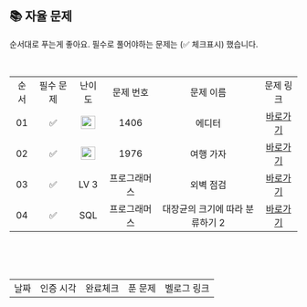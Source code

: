 
## 📚 자율 문제

순서대로 푸는게 좋아요.
필수로 풀어야하는 문제는 (✅ 체크표시) 했습니다.

<br/>
<table>
  <tr>
    <td align="center">순서</td>
    <td align="center">필수 문제</td>
    <td align="center">난이도</td>
    <td align="center">문제 번호</td>
    <td align="center">문제 이름</td>
    <td align="center">문제 링크</td>
  </tr>
  <tr>
    <td align="center">01</td>
    <td align="center">✅</td>
    <td align="center"><img height="23px" width="25px" src="https://d2gd6pc034wcta.cloudfront.net/tier/9.svg"></td>
    <td align="center">1406</td>
    <td align="center">에디터</td>
    <td align="center"><a href="https://www.acmicpc.net/problem/1406">바로가기</a></td>
  </tr>
  <tr>
    <td align="center">02</td>
    <td align="center">✅</td>
    <td align="center"><img height="23px" width="25px" src="https://d2gd6pc034wcta.cloudfront.net/tier/12.svg"></td>
    <td align="center">1976</td>
    <td align="center">여행 가자</td>
    <td align="center"><a href="https://www.acmicpc.net/problem/1976">바로가기</a></td>
  </tr>
  <tr>
    <td align="center">03</td>
    <td align="center">✅</td>
    <td align="center">LV 3</td>
    <td align="center">프로그래머스</td>
    <td align="center">외벽 점검</td>
    <td align="center"><a href="https://school.programmers.co.kr/learn/courses/30/lessons/60062?language=java">바로가기</a></td>
  </tr>
  <tr>
    <td align="center">04</td>
    <td align="center">✅</td>
    <td align="center">SQL</td>
    <td align="center">프로그래머스</td>
    <td align="center">대장균의 크기에 따라 분류하기 2</td>
    <td align="center"><a href="https://school.programmers.co.kr/learn/courses/30/lessons/301649">바로가기</a></td>
  </tr>
</table>
<br/><br/>

<br>

<table>
  <tr>
    <td align="center">날짜</td>
    <td align="center">인증 시각</td>
    <td align="center">완료체크</td>
    <td align="center">푼 문제</td>
    <td align="center">벨로그 링크</td>
  </tr>
<!--   <tr>
    <td align="center">금</td>
    <td align="center">2025-08-07 목 11:23</td>
    <td align="center">✅</td>
    <td align="center">타일 채우기</td>
    <td align="center"><a href="https://velog.io/@wldnjs1123/BOJ-%EB%B0%B1%EC%A4%80-2133-%ED%83%80%EC%9D%BC-%EC%B1%84%EC%9A%B0%EA%B8%B0">바로가기</a></td>
  </tr> -->
<!--   <tr>
    <td align="center">토</td>
    <td align="center">2025-08-21 목 12:17</td>
    <td align="center">✅</td>
    <td align="center">오르막 수</td>
    <td align="center">-</td>
  </tr> -->
<!--    <tr>
    <td align="center">금</td>
    <td align="center">면제</td>
    <td align="center"></td>
    <td align="center">-</td>
    <td align="center">-</td>
  </tr> -->

</table>

